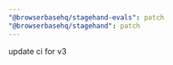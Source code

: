 ```yaml
---
"@browserbasehq/stagehand-evals": patch
"@browserbasehq/stagehand": patch
---
```


update ci for v3
